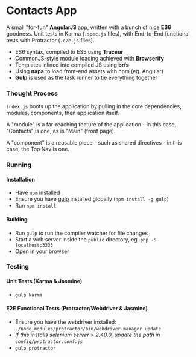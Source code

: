 # Contacts App

A small "for-fun" **AngularJS** app, written with a bunch of nice **ES6** goodness. Unit tests in Karma (`.spec.js` files), with End-to-End functional tests with Protractor (`.e2e.js` files).

* ES6 syntax, compiled to ES5 using **Traceur**
* CommonJS-style module loading achieved with **Browserify**
* Templates inlined into compiled JS using **brfs**
* Using **napa** to load front-end assets with npm (eg. Angular)
* **Gulp** is used as the task runner to tie everything together

### Thought Process

`index.js` boots up the application by pulling in the core dependencies, modules, components, then application itself.

A "module" is a far-reaching feature of the application - in this case, "Contacts" is one, as is "Main" (front page).

A "component" is a reusable piece - such as shared directives - in this case, the Top Nav is one.

### Running

#### Installation

* Have `npm` installed
* Ensure you have [gulp]() installed globally (`npm install -g gulp`)
* Run `npm install`

#### Building

* Run `gulp` to run the compiler watcher for file changes
* Start a web server inside the `public` directory, eg. `php -S localhost:3333`
* Open in your browser

### Testing

#### Unit Tests (Karma & Jasmine)

* `gulp karma`

#### E2E Functional Tests (Protractor/Webdriver & Jasmine)

* Ensure you have the webdriver installed: `./node_modules/protractor/bin/webdriver-manager update`
* _If this installs selenium server > 2.40.0, update the path in `config/protractor.conf.js`_
* `gulp protractor`

